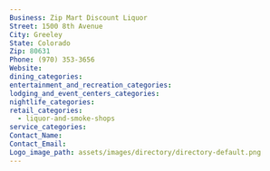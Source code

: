 ```yaml
---
Business: Zip Mart Discount Liquor
Street: 1500 8th Avenue
City: Greeley
State: Colorado
Zip: 80631
Phone: (970) 353-3656
Website:
dining_categories:
entertainment_and_recreation_categories:
lodging_and_event_centers_categories:
nightlife_categories:
retail_categories:
  - liquor-and-smoke-shops
service_categories:
Contact_Name:
Contact_Email:
Logo_image_path: assets/images/directory/directory-default.png
---
```



